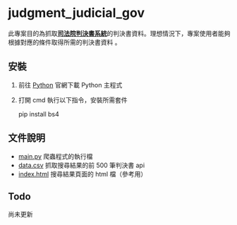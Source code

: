 # judgment_judicial_gov

此專案目的為抓取[**司法院判決書系統**](https://judgment.judicial.gov.tw/FJUD/default_AD.aspx)的判決書資料。理想情況下，專案使用者能夠根據對應的條件取得所需的判決書資料 。

## 安裝

1. 前往 [Python](https://www.python.org/) 官網下載 Python 主程式
2. 打開 cmd 執行以下指令，安裝所需套件

    pip install bs4

## 文件說明
 - [main.py](https://github.com/changyuuu/judgment_judicial_gov/blob/main/main.py) 爬蟲程式的執行檔
 - [data.csv](https://github.com/changyuuu/judgment_judicial_gov/blob/main/data.csv) 抓取搜尋結果的前 500 筆判決書 api
 - [index.html](https://github.com/changyuuu/judgment_judicial_gov/blob/main/index.html) 搜尋結果頁面的 html 檔（參考用）

## Todo

尚未更新
